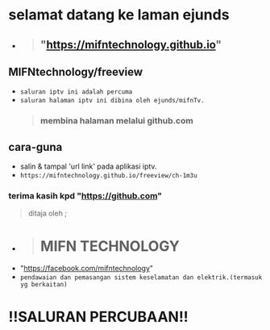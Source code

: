 # selamat datang ke laman ejunds 
- > ## "https://mifntechnology.github.io"
## MIFNtechnology/freeview
- `saluran iptv ini adalah percuma`
- `saluran halaman iptv ini dibina oleh ejunds/mifnTv.`
   > ### membina halaman melalui github.com 

  
## cara-guna
- salin & tampal 'url link' pada aplikasi iptv.
- `https://mifntechnology.github.io/freeview/ch-1m3u`


### terima kasih kpd "https://github.com"


> ditaja oleh ;
* > # MIFN TECHNOLOGY
- "https://facebook.com/mifntechnology"
- `pendawaian dan pemasangan sistem keselamatan dan elektrik.(termasuk yg berkaitan)`


# !!SALURAN PERCUBAAN!!





































